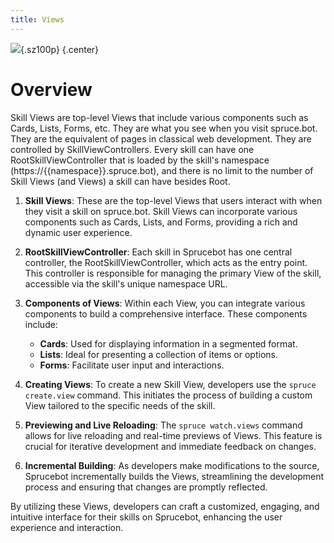 ```yaml
---
title: Views
---
```


![](/spruce-documentation/assets/img/concepts/views.jpeg){.sz100p} {.center}

# Overview
Skill Views are top-level Views that include various components such as Cards, Lists, Forms, etc. They are what you see when you visit spruce.bot. They are the equivalent of pages in classical web development. They are controlled by SkillViewControllers. Every skill can have one RootSkillViewController that is loaded by the skill's namespace (https://{{namespace}}.spruce.bot), and there is no limit to the number of Skill Views (and Views) a skill can have besides Root.

1. **Skill Views**: These are the top-level Views that users interact with when they visit a skill on spruce.bot. Skill Views can incorporate various components such as Cards, Lists, and Forms, providing a rich and dynamic user experience.

2. **RootSkillViewController**: Each skill in Sprucebot has one central controller, the RootSkillViewController, which acts as the entry point. This controller is responsible for managing the primary View of the skill, accessible via the skill's unique namespace URL.

3. **Components of Views**: Within each View, you can integrate various components to build a comprehensive interface. These components include:
    - **Cards**: Used for displaying information in a segmented format.
    - **Lists**: Ideal for presenting a collection of items or options.
    - **Forms**: Facilitate user input and interactions.

4. **Creating Views**: To create a new Skill View, developers use the `spruce create.view` command. This initiates the process of building a custom View tailored to the specific needs of the skill.

5. **Previewing and Live Reloading**: The `spruce watch.views` command allows for live reloading and real-time previews of Views. This feature is crucial for iterative development and immediate feedback on changes.

6. **Incremental Building**: As developers make modifications to the source, Sprucebot incrementally builds the Views, streamlining the development process and ensuring that changes are promptly reflected.

By utilizing these Views, developers can craft a customized, engaging, and intuitive interface for their skills on Sprucebot, enhancing the user experience and interaction.